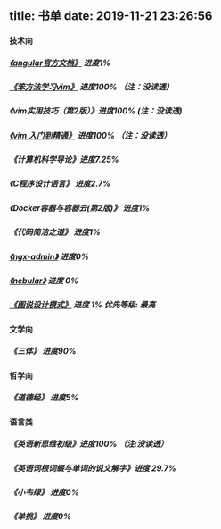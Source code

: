 title: 书单
date: 2019-11-21 23:26:56
---
#### 技术向

##### [《angular官方文档》](https://angular.io/start) 进度1%
##### [《笨方法学习vim》](http://learnvimscriptthehardway.stevelosh.com/) 进度100% （注：没读透）
##### 《vim实用技巧（第2版）》进度100%  (注：没读透)
##### [《vim 入门到精通》](https://github.com/mhinz/vim-galore#readme) 进度100% （注：没读透）
##### 《计算机科学导论》进度7.25%
##### 《C程序设计语言》 进度2.7%
##### 《Docker容器与容器云(第2版)》 进度1%
##### 《代码简洁之道》 进度1%
##### [《ngx-admin》](https://akveo.github.io/ngx-admin/docs/getting-started/what-is-ngxadmin#what-is-ngxadmin)  进度0%
##### [《nebular》](https://akveo.github.io/nebular/?utm_source=ngx_admin_landing&utm_medium=docs_getting_started) 进度 0%

##### [《图说设计模式》](https://design-patterns.readthedocs.io/) 进度 1% 优先等级: 最高


#### 文学向

##### 《三体》 进度90%


#### 哲学向

##### 《道德经》 进度5%

#### 语言类 

##### 《英语新思维初级》进度100% （注:没读透）
##### 《英语词根词缀与单词的说文解字》进度 29.7%
##### 《小韦绿》 进度0%
##### 《单挑》 进度0%
